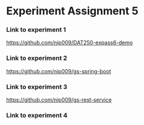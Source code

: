 # Experiment Assignment 5 #

### Link to experiment 1 ###
https://github.com/nip009/DAT250-expass6-demo

### Link to experiment 2 ###
https://github.com/nip009/gs-spring-boot


### Link to experiment 3 ###
https://github.com/nip009/gs-rest-service

### Link to experiment 4 ###




